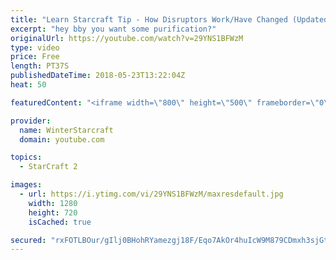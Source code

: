 ```yaml
---
title: "Learn Starcraft Tip - How Disruptors Work/Have Changed (Updated Patch 4.0 2018)"
excerpt: "hey bby you want some purification?"
originalUrl: https://youtube.com/watch?v=29YNS1BFWzM
type: video
price: Free
length: PT37S
publishedDateTime: 2018-05-23T13:22:04Z
heat: 50

featuredContent: "<iframe width=\"800\" height=\"500\" frameborder=\"0\" src=\"https://www.youtube.com/embed/29YNS1BFWzM\" allow=\"accelerometer; autoplay; encrypted-media; gyroscope; picture-in-picture\" allowfullscreen></iframe>"

provider:
  name: WinterStarcraft
  domain: youtube.com

topics:
  - StarCraft 2

images:
  - url: https://i.ytimg.com/vi/29YNS1BFWzM/maxresdefault.jpg
    width: 1280
    height: 720
    isCached: true

secured: "rxFOTLBOur/gIlj0BHohRYamezgj18F/Eqo7AkOr4huIcW9M879CDmxh3sjGtM0+a1Qi35Fvk20xr5lsYFYeraaKLHj1v/x5B6UnBl4tH2qHo7+Pf+9A+5jye5Duvartd1NqnX81OQltprahqKZ7tVwgWquXvECYV9GZxX5knKXrteIa1cRlOehAL399qvYHHR/Ri15zlAgp54ObdG2JW1Z8zX0bcdhywMqu175hoR18hUwLZkFUsLvk6LlCXScPHqxU8zJY+PUc08JNNmsVqMu++ICWm6GZ8ZSoKiqJio/CsHoXkH/VMlxiZyC6c2LxOkga6NAyzWN/dvmaadoLMszc5c7bsXm5jFhItC1yhO6OhFBO5FWnTMyoYy/TP6/tcvphZ1VB+pA9ssyobBuKzwOzhJgHoieiYoWgVby4bi0=;aiH+F8kJbEL0SaaF5bJn0g=="
---
```


